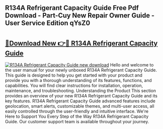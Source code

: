 ## R134A Refrigerant Capacity Guide Free Pdf Download - Part-Cuy New Repair Owner Guide - User Service Edition qYsZ0

# <h2><a href="http://bc81117.oget.top/?id=R134A+Refrigerant+Capacity+Guide">🔗Download New 👉🔴 R134A Refrigerant Capacity Guide</a></h2>

[![R134A Refrigerant Capacity Guide new download](https://i.imgur.com/5g1atiW.png)](http://bc81117.oget.top/?id=R134A+Refrigerant+Capacity+Guide)
Hello and welcome to the user manual for your newly unboxed R134A Refrigerant Capacity Guide. This guide is designed to help you get started with your product and provide you with a thorough understanding of its features, functions, and capabilities. You will find clear instructions for installation, operation, maintenance, and troubleshooting. Understanding the Product This section provides an overview of your new R134A Refrigerant Capacity Guide and its key features. R134A Refrigerant Capacity Guide advanced features include geolocation, smart alerts, customizable themes, and multi-user access, all easily controlled through the user-friendly and intuitive interface. We're Here to Support You Every Step of the Way R134A Refrigerant Capacity Guide. Our customer support team is available throughout your journey.
